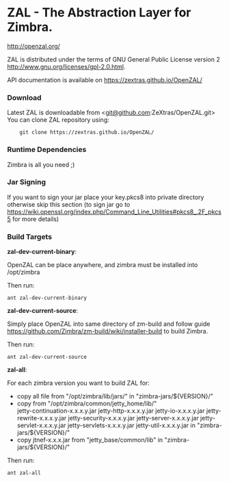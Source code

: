 ZAL - The Abstraction Layer for Zimbra.
===
<http://openzal.org/>

ZAL is distributed under the terms of GNU General Public License version 2 <http://www.gnu.org/licenses/gpl-2.0.html>.

API documentation is available on <https://zextras.github.io/OpenZAL/>

### Download ###

Latest ZAL is downloadable from <git@github.com:ZeXtras/OpenZAL.git>
You can clone ZAL repository using:
        
        git clone https://zextras.github.io/OpenZAL/

### Runtime Dependencies ###

   Zimbra is all you need ;)

### Jar Signing ###

If you want to sign your jar place your key.pkcs8 into private directory otherwise skip this section (to sign jar go to <https://wiki.openssl.org/index.php/Command_Line_Utilities#pkcs8_.2F_pkcs5> for more details) 

### Build Targets ###

**zal-dev-current-binary**:

OpenZAL can be place anywhere, and zimbra must be installed into /opt/zimbra

Then run:

    ant zal-dev-current-binary  

**zal-dev-current-source**:

Simply place OpenZAL into same directory of zm-build and follow guide <https://github.com/Zimbra/zm-build/wiki/installer-build> to 
build Zimbra.

Then run:

    ant zal-dev-current-source  

**zal-all**:

For each zimbra version you want to build ZAL for:
 
* copy all file from "/opt/zimbra/lib/jars/" in "zimbra-jars/${VERSION}/"
* copy from "/opt/zimbra/common/jetty_home/lib/"  
jetty-continuation-x.x.x.y.jar
jetty-http-x.x.x.y.jar
jetty-io-x.x.x.y.jar
jetty-rewrite-x.x.x.y.jar
jetty-security-x.x.x.y.jar
jetty-server-x.x.x.y.jar
jetty-servlet-x.x.x.y.jar
jetty-servlets-x.x.x.y.jar
jetty-util-x.x.x.y.jar
in "zimbra-jars/${VERSION}/"
* copy jtnef-x.x.x.jar from "jetty_base/common/lib" in "zimbra-jars/${VERSION}/" 

Then run:

    ant zal-all  


